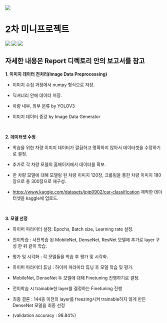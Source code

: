 <img src="https://capsule-render.vercel.app/api?type=waving&color=auto&height=200&section=header&text=2ndMiniProject&fontSize=90" />

# 2차 미니프로젝트

<img src="https://img.shields.io/badge/Python-3776AB?style=flat&logo=Python&logoColor=white"/> <img src="https://img.shields.io/badge/Jupyter-F37626?style=flat&logo=Jupyter&logoColor=white"/> <img src="https://img.shields.io/badge/Kakao-FFCD00?style=flat&logo=Kakao&logoColor=white"/>

**자세한 내용은 Report 디렉토리 안의 보고서를 참고**
---

**1. 이미지 데이터 전처리(Image Data Preprocessing)**
 
 + 이미지 수집 과정에서 numpy 형식으로 저장.
 
 + 딕셔너리 안에 데이터 저장.
 
 + 차량 내부, 외부 분류 by YOLOV3
 
 + 이미지 데이터 증강 by Image Data Generator

<br>

**2. 데이터셋 수정**

 + 학습을 위한 차량 이미지 데이터가 깔끔하고 명확하지 않아서 데이터셋을 수정하기로 결정.

 + 추가로 각 차량 모델의 홈페이지에서 데이터를 확보.

 + 한 차량 모델에 대해 모델링 된 차량 이미지 120장, 크롤링을 통한 차량 이미지 180장으로 총 300장으로 재구성.

 + <https://www.kaggle.com/datasets/jpjp0902/car-classification> 제작한 데이터셋을 kaggle에 업로드.

<br>

**3. 모델 선정**

 + 하이퍼 파라미터 설정: Epochs, Batch size, Learning rate 설정.

 + 전이학습 : 사전학습 된 MobileNet, DenseNet, ResNet 모델에 추가로 layer 구성 한 뒤 같이 학습.

 + 평가 및 시각화 : 각 모델들을 학습 후 평가 및 시각화.

 + 하이퍼 파라미터 튜닝 : 하이퍼 파라미터 튜닝 후 모델 학습 및 평가.

 + MobileNet, DenseNet 두 모델에 대해 Finetuning 진행하기로 결정.

 + 전이학습 시 trainable한 layer를 결정하는 Finetuning 진행

 + 최종 결론 : 144층 이전의 layer를 freezing시켜 trainable하지 않게 만든 DenseNet 모델을 최종 선정

 + (validation accuracy : 98.84%)
